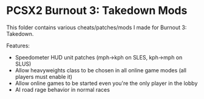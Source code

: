 # PCSX2 Burnout 3: Takedown Mods

This folder contains various cheats/patches/mods I made for Burnout 3: Takedown.

Features:
- Speedometer HUD unit patches (mph->kph on SLES, kph->mph on SLUS)
- Allow heavyweights class to be chosen in all online game modes (all players must enable it)
- Allow online games to be started even you're the only player in the lobby
- AI road rage behavior in normal races
